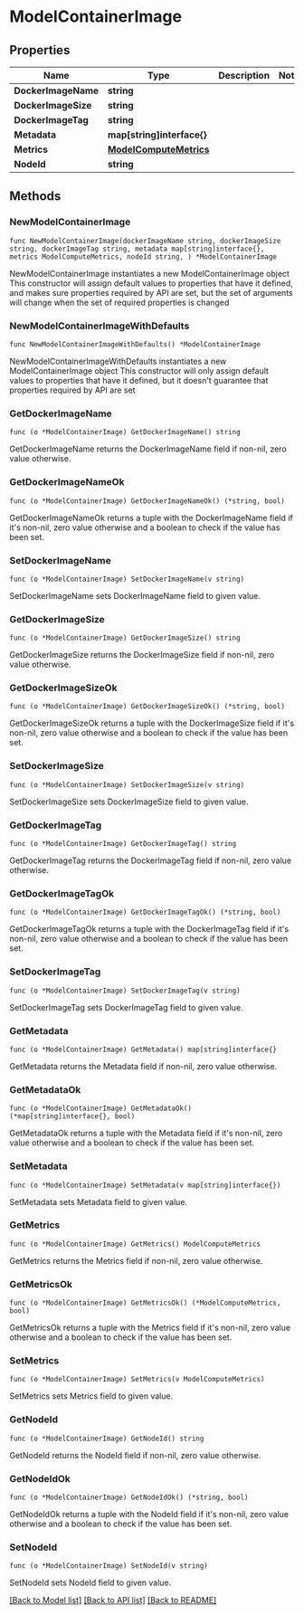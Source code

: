 # ModelContainerImage

## Properties

Name | Type | Description | Notes
------------ | ------------- | ------------- | -------------
**DockerImageName** | **string** |  | 
**DockerImageSize** | **string** |  | 
**DockerImageTag** | **string** |  | 
**Metadata** | **map[string]interface{}** |  | 
**Metrics** | [**ModelComputeMetrics**](ModelComputeMetrics.md) |  | 
**NodeId** | **string** |  | 

## Methods

### NewModelContainerImage

`func NewModelContainerImage(dockerImageName string, dockerImageSize string, dockerImageTag string, metadata map[string]interface{}, metrics ModelComputeMetrics, nodeId string, ) *ModelContainerImage`

NewModelContainerImage instantiates a new ModelContainerImage object
This constructor will assign default values to properties that have it defined,
and makes sure properties required by API are set, but the set of arguments
will change when the set of required properties is changed

### NewModelContainerImageWithDefaults

`func NewModelContainerImageWithDefaults() *ModelContainerImage`

NewModelContainerImageWithDefaults instantiates a new ModelContainerImage object
This constructor will only assign default values to properties that have it defined,
but it doesn't guarantee that properties required by API are set

### GetDockerImageName

`func (o *ModelContainerImage) GetDockerImageName() string`

GetDockerImageName returns the DockerImageName field if non-nil, zero value otherwise.

### GetDockerImageNameOk

`func (o *ModelContainerImage) GetDockerImageNameOk() (*string, bool)`

GetDockerImageNameOk returns a tuple with the DockerImageName field if it's non-nil, zero value otherwise
and a boolean to check if the value has been set.

### SetDockerImageName

`func (o *ModelContainerImage) SetDockerImageName(v string)`

SetDockerImageName sets DockerImageName field to given value.


### GetDockerImageSize

`func (o *ModelContainerImage) GetDockerImageSize() string`

GetDockerImageSize returns the DockerImageSize field if non-nil, zero value otherwise.

### GetDockerImageSizeOk

`func (o *ModelContainerImage) GetDockerImageSizeOk() (*string, bool)`

GetDockerImageSizeOk returns a tuple with the DockerImageSize field if it's non-nil, zero value otherwise
and a boolean to check if the value has been set.

### SetDockerImageSize

`func (o *ModelContainerImage) SetDockerImageSize(v string)`

SetDockerImageSize sets DockerImageSize field to given value.


### GetDockerImageTag

`func (o *ModelContainerImage) GetDockerImageTag() string`

GetDockerImageTag returns the DockerImageTag field if non-nil, zero value otherwise.

### GetDockerImageTagOk

`func (o *ModelContainerImage) GetDockerImageTagOk() (*string, bool)`

GetDockerImageTagOk returns a tuple with the DockerImageTag field if it's non-nil, zero value otherwise
and a boolean to check if the value has been set.

### SetDockerImageTag

`func (o *ModelContainerImage) SetDockerImageTag(v string)`

SetDockerImageTag sets DockerImageTag field to given value.


### GetMetadata

`func (o *ModelContainerImage) GetMetadata() map[string]interface{}`

GetMetadata returns the Metadata field if non-nil, zero value otherwise.

### GetMetadataOk

`func (o *ModelContainerImage) GetMetadataOk() (*map[string]interface{}, bool)`

GetMetadataOk returns a tuple with the Metadata field if it's non-nil, zero value otherwise
and a boolean to check if the value has been set.

### SetMetadata

`func (o *ModelContainerImage) SetMetadata(v map[string]interface{})`

SetMetadata sets Metadata field to given value.


### GetMetrics

`func (o *ModelContainerImage) GetMetrics() ModelComputeMetrics`

GetMetrics returns the Metrics field if non-nil, zero value otherwise.

### GetMetricsOk

`func (o *ModelContainerImage) GetMetricsOk() (*ModelComputeMetrics, bool)`

GetMetricsOk returns a tuple with the Metrics field if it's non-nil, zero value otherwise
and a boolean to check if the value has been set.

### SetMetrics

`func (o *ModelContainerImage) SetMetrics(v ModelComputeMetrics)`

SetMetrics sets Metrics field to given value.


### GetNodeId

`func (o *ModelContainerImage) GetNodeId() string`

GetNodeId returns the NodeId field if non-nil, zero value otherwise.

### GetNodeIdOk

`func (o *ModelContainerImage) GetNodeIdOk() (*string, bool)`

GetNodeIdOk returns a tuple with the NodeId field if it's non-nil, zero value otherwise
and a boolean to check if the value has been set.

### SetNodeId

`func (o *ModelContainerImage) SetNodeId(v string)`

SetNodeId sets NodeId field to given value.



[[Back to Model list]](../README.md#documentation-for-models) [[Back to API list]](../README.md#documentation-for-api-endpoints) [[Back to README]](../README.md)


